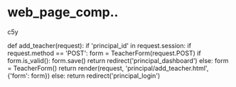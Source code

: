# web_page_comp..
c5y


def add_teacher(request):
    if 'principal_id' in request.session:
        if request.method == 'POST':
            form = TeacherForm(request.POST)
            if form.is_valid():
                form.save()
                return redirect('principal_dashboard')
        else:
            form = TeacherForm()
        return render(request, 'principal/add_teacher.html', {'form': form})
    else:
        return redirect('principal_login')